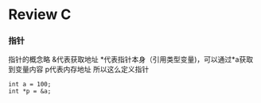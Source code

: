 # Review C



### 指针
指针的概念略
&代表获取地址
*代表指针本身（引用类型变量)，可以通过\*a获取到变量内容
p代表内存地址
所以这么定义指针
```
int a = 100;
int *p = &a;
```